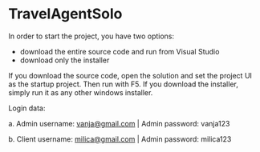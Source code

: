 # TravelAgentSolo
 
In order to start the project, you have two options:

- download the entire source code and run from Visual Studio 
- download only the installer

If you download the source code, open the solution and set the project UI as the startup project. Then run with F5. If you download the installer, simply run it as any other windows installer.

Login data:

 a. Admin username: vanja@gmail.com | Admin password: vanja123 
 
 b. Client username: milica@gmail.com | Admin password: milica123
